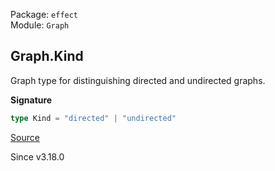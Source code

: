 Package: `effect`<br />
Module: `Graph`<br />

## Graph.Kind

Graph type for distinguishing directed and undirected graphs.

**Signature**

```ts
type Kind = "directed" | "undirected"
```

[Source](https://github.com/Effect-TS/effect/tree/main/packages/effect/src/Graph.ts#L79)

Since v3.18.0